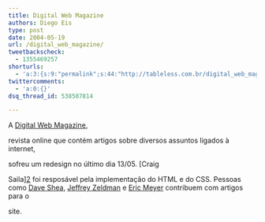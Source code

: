```yaml
---
title: Digital Web Magazine
authors: Diego Eis
type: post
date: 2004-05-19
url: /digital_web_magazine/
tweetbackscheck:
  - 1355469257
shorturls:
  - 'a:3:{s:9:"permalink";s:44:"http://tableless.com.br/digital_web_magazine";s:7:"tinyurl";s:26:"http://tinyurl.com/3ul3n8l";s:4:"isgd";s:19:"http://is.gd/bEFYsu";}'
twittercomments:
  - 'a:0:{}'
dsq_thread_id: 538507814

---
```

A [Digital Web Magazine][1],
  
revista online que contém artigos sobre diversos assuntos ligados à internet,
  
sofreu um redesign no último dia 13/05. [Craig
  
Saila][2] foi resposável pela implementação do HTML e do CSS. Pessoas como [Dave Shea][3], [Jeffrey Zeldman][4] e [Eric Meyer][5] contribuem com artigos para o
  
site.

 [1]: http://www.digital-web.com/
 [2]: http://www.saila.com/
 [3]: http://www.mezzoblue.com/
 [4]: http://www.zeldman.com/
 [5]: http://www.meyerweb.com/